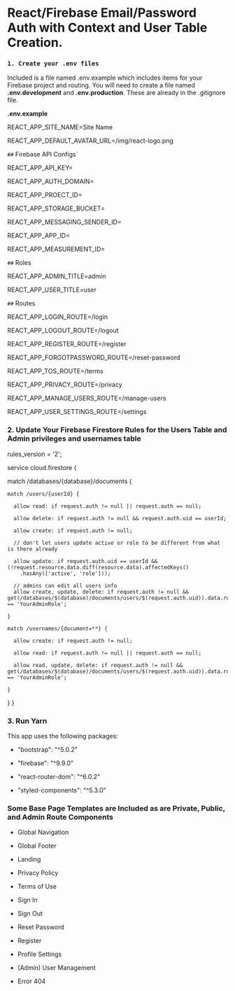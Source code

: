 
  

# React/Firebase Email/Password Auth with Context and User Table Creation.

### `1. Create your .env files`

Included is a file named .env.example which includes items for your Firebase project and routing. You will need to create a file named **.env.development** and **.env.production**. These are already in the .gitignore file.


**.env.example**


REACT_APP_SITE_NAME=Site Name

REACT_APP_DEFAULT_AVATAR_URL=/img/react-logo.png

`##` Firebase API Configs`

REACT_APP_API_KEY=

REACT_APP_AUTH_DOMAIN=

REACT_APP_PROECT_ID=

REACT_APP_STORAGE_BUCKET=

REACT_APP_MESSAGING_SENDER_ID=

REACT_APP_APP_ID=

REACT_APP_MEASUREMENT_ID=

`##` Roles

REACT_APP_ADMIN_TITLE=admin

REACT_APP_USER_TITLE=user

`##` Routes

REACT_APP_LOGIN_ROUTE=/login

REACT_APP_LOGOUT_ROUTE=/logout

REACT_APP_REGISTER_ROUTE=/register

REACT_APP_FORGOTPASSWORD_ROUTE=/reset-password

REACT_APP_TOS_ROUTE=/terms

REACT_APP_PRIVACY_ROUTE=/privacy

REACT_APP_MANAGE_USERS_ROUTE=/manage-users

REACT_APP_USER_SETTINGS_ROUTE=/settings


### 2. Update Your Firebase Firestore Rules for the Users Table and Admin privileges and usernames table

rules_version = '2';

service cloud.firestore {

  match /databases/{database}/documents {

    match /users/{userId} {

      allow read: if request.auth != null || request.auth == null;

      allow delete: if request.auth != null && request.auth.uid == userId;

      allow create: if request.auth != null;

      // don't let users update active or role to be different from what is there already

      allow update: if request.auth.uid == userId && (!request.resource.data.diff(resource.data).affectedKeys()
        .hasAny(['active', 'role']));

      // admins can edit all users info
      allow create, update, delete: if request.auth != null && get(/databases/$(database)/documents/users/$(request.auth.uid)).data.role == 'YourAdminRole';

    }

    match /usernames/{document=**} {

      allow create: if request.auth != null;

      allow read: if request.auth != null || request.auth == null;

      allow read, update, delete: if request.auth != null && get(/databases/$(database)/documents/users/$(request.auth.uid)).data.role == 'YourAdminRole';

    }

  }
}

### 3. Run Yarn

This app uses the following packages:

- "bootstrap": "^5.0.2"

- "firebase": "^9.9.0"

- "react-router-dom": "^6.0.2"

- "styled-components": "^5.3.0"

  

### Some Base Page Templates are Included as are Private, Public, and Admin Route Components

  
- Global Navigation

- Global Footer

- Landing

- Privacy Policy

- Terms of Use

- Sign In

- Sign Out

- Reset Password

- Register

- Profile Settings

- (Admin) User Management

- Error 404
